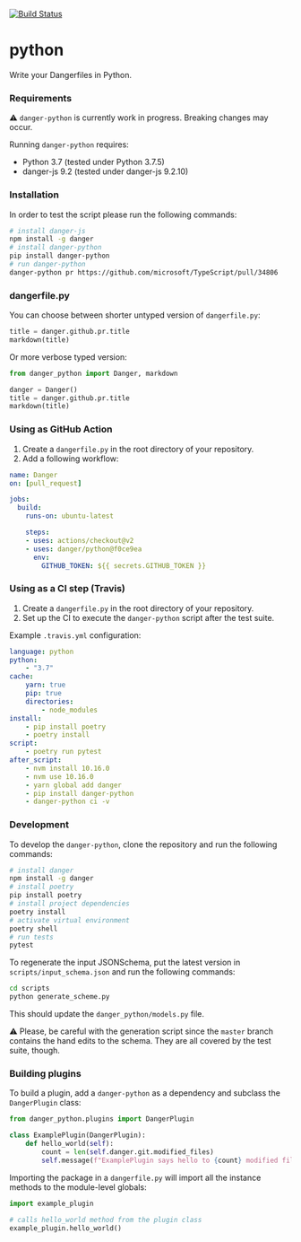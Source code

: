 [![Build Status](https://travis-ci.org/danger/python.svg?branch=master)](https://travis-ci.org/danger/python)

# python

Write your Dangerfiles in Python.

### Requirements

:warning: `danger-python` is currently work in progress. Breaking changes may occur.

Running `danger-python` requires:

* Python 3.7 (tested under Python 3.7.5)
* danger-js 9.2 (tested under danger-js 9.2.10)

### Installation

In order to test the script please run the following commands:

```sh
# install danger-js
npm install -g danger
# install danger-python
pip install danger-python
# run danger-python
danger-python pr https://github.com/microsoft/TypeScript/pull/34806
```

### dangerfile.py

You can choose between shorter untyped version of `dangerfile.py`:

```python
title = danger.github.pr.title
markdown(title)
```

Or more verbose typed version:

```python
from danger_python import Danger, markdown

danger = Danger()
title = danger.github.pr.title
markdown(title)
```

### Using as GitHub Action

1. Create a `dangerfile.py` in the root directory of your repository.
2. Add a following workflow:

```yaml
name: Danger
on: [pull_request]

jobs:
  build:
    runs-on: ubuntu-latest

    steps:
    - uses: actions/checkout@v2
    - uses: danger/python@f0ce9ea
      env:
        GITHUB_TOKEN: ${{ secrets.GITHUB_TOKEN }}
```

### Using as a CI step (Travis)

1. Create a `dangerfile.py` in the root directory of your repository.
2. Set up the CI to execute the `danger-python` script after the test suite.

Example `.travis.yml` configuration:

```yaml
language: python
python:
    - "3.7"
cache:
    yarn: true
    pip: true
    directories:
        - node_modules
install:
    - pip install poetry
    - poetry install
script:
    - poetry run pytest
after_script:
    - nvm install 10.16.0
    - nvm use 10.16.0
    - yarn global add danger
    - pip install danger-python
    - danger-python ci -v
```

### Development

To develop the `danger-python`, clone the repository and run the following commands:

```sh
# install danger
npm install -g danger
# install poetry
pip install poetry
# install project dependencies
poetry install
# activate virtual environment
poetry shell
# run tests
pytest
```

To regenerate the input JSONSchema, put the latest version in `scripts/input_schema.json` and run the following commands:

```sh
cd scripts
python generate_scheme.py
```

This should update the `danger_python/models.py` file.

:warning: Please, be careful with the generation script since the `master` branch contains the hand edits to the schema. They are all covered by the test suite, though.

### Building plugins

To build a plugin, add a `danger-python` as a dependency and subclass the `DangerPlugin` class:

```python
from danger_python.plugins import DangerPlugin

class ExamplePlugin(DangerPlugin):
    def hello_world(self):
        count = len(self.danger.git.modified_files)
        self.message(f"ExamplePlugin says hello to {count} modified files")
```

Importing the package in a `dangerfile.py` will import all the instance methods to the module-level globals:

```python
import example_plugin 

# calls hello_world method from the plugin class
example_plugin.hello_world()
```
